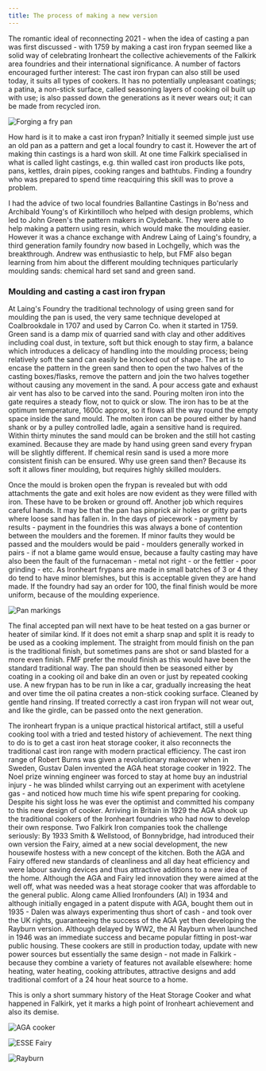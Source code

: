 ```yaml
---
title: The process of making a new version
---
```


The romantic ideal of reconnecting 2021 - when the idea of casting a pan was first discussed - with 1759 by making a cast iron frypan seemed like a solid way of celebrating Ironheart the collective achievements of the Falkirk area foundries and their international significance. A number of factors encouraged further interest: The cast iron frypan can also still be used today, it suits all types of cookers. It has no potentially unpleasant coatings; a patina, a non-stick surface, called seasoning layers of cooking oil built up with use; is also passed down the generations as it never wears out; it can be made from recycled iron.

![Forging a fry pan](IronheartpanLaingsDC2.jpg "R")

How hard is it to make a cast iron frypan? Initially it seemed simple just use an old pan as a pattern and get a local foundry to cast it. However the art of making thin castings is a hard won skill. At one time Falkirk specialised in what is called light castings, e.g. thin walled cast iron products like pots, pans, kettles, drain pipes, cooking ranges and bathtubs. Finding a foundry who was prepared to spend time reacquiring this skill was to prove a problem.

I had the advice of two local foundries Ballantine Castings in Bo'ness and Archibald Young's of Kirkintilloch who helped with design problems, which led to John Green's the pattern makers in Clydebank. They were able to help making a pattern using resin, which would make the moulding easier. However it was a chance exchange with Andrew Laing of Laing's foundry, a third generation family foundry now based in Lochgelly, which was the breakthrough. Andrew was enthusiastic to help, but FMF also began learning from him about the different moulding techniques particularly moulding sands: chemical hard set sand and green sand.

### Moulding and casting a cast iron frypan

At Laing's Foundry the traditional technology of using green sand for moulding the pan is used, the very same technique developed at Coalbrookdale in 1707 and used by Carron Co. when it started in 1759. Green sand is a damp mix of quarried sand with clay and other additives including coal dust, in texture, soft but thick enough to stay firm, a balance which introduces a delicacy of handling into the moulding process; being relatively soft the sand can easily be knocked out of shape. The art is to encase the pattern in the green sand then to open the two halves of the casting boxes/flasks, remove the pattern and join the two halves together without causing any movement in the sand. A pour access gate and exhaust air vent has also to be carved into the sand. Pouring molten iron into the gate requires a steady flow, not to quick or slow. The iron has to be at the optimum temperature, 1600c approx, so it flows all the way round the empty space inside the sand mould. The molten iron can be poured either by hand shank or by a pulley controlled ladle, again a sensitive hand is required. Within thirty minutes the sand mould can be broken and the still hot casting examined. Because they are made by hand using green sand every frypan will be slightly different. If chemical resin sand is used a more more consistent finish can be ensured. Why use green sand then? Because its soft it allows finer moulding, but requires highly skilled moulders.

Once the mould is broken open the frypan is revealed but with odd attachments the gate and exit holes are now evident as they were filled with iron. These have to be broken or ground off. Another job which requires careful hands. It may be that the pan has pinprick air holes or gritty parts where loose sand has fallen in. In the days of piecework - payment by results - payment in the foundries this was always a bone of contention between the moulders and the foremen. If minor faults they would be passed and the moulders would be paid - moulders generally worked in pairs - if not a blame game would ensue, because a faulty casting may have also been the fault of the furnaceman - metal not right - or the fettler - poor grinding - etc. As Ironheart frypans are made in small batches of 3 or 4 they do tend to have minor blemishes, but this is acceptable given they are hand made. If the foundry had say an order for 100, the final finish would be more uniform, because of the moulding experience.

![Pan markings](Ironheart-pan-rear.jpg "R")

The final accepted pan will next have to be heat tested on a gas burner or heater of similar kind. If it does not emit a sharp snap and split it is ready to be used as a cooking implement. The straight from mould finish on the pan is the traditional finish, but sometimes pans are shot or sand blasted for a more even finish. FMF prefer the mould finish as this would have been the standard traditional way. The pan should then be seasoned either by coating in a cooking oil and bake din an oven or just by repeated cooking use. A new frypan has to be run in like a car, gradually increasing the heat and over time the oil patina creates a non-stick cooking surface. Cleaned by gentle hand rinsing. If treated correctly a cast iron frypan will not wear out, and like the girdle, can be passed onto the next generation.

The ironheart frypan is a unique practical historical artifact, still a useful cooking tool with a tried and tested history of achievement. The next thing to do is to get a cast iron heat storage cooker, it also reconnects the traditional cast iron range with modern practical efficiency. The cast iron range of Robert Burns was given a revolutionary makeover when in Sweden, Gustav Dalen invented the AGA heat storage cooker in 1922. The Noel prize winning engineer was forced to stay at home buy an industrial injury - he was blinded whilst carrying out an experiment with acetylene gas - and noticed how much time his wife spent preparing for cooking. Despite his sight loss he was ever the optimist and committed his company to this new design of cooker. Arriving in Britain in 1929 the AGA shook up the traditional cookers of the Ironheart foundries who had now to develop their own response. Two Falkirk Iron companies took the challenge seriously: By 1933 Smith & Wellstood, of Bonnybridge, had introduced their own version the Fairy, aimed at a new social development, the new housewife hostess with a new concept of the kitchen. Both the AGA and Fairy offered new standards of cleanliness and all day heat efficiency and were labour saving devices and thus attractive additions to a new idea of the home. Although the AGA and Fairy led innovation they were aimed at the well off, what was needed was a heat storage cooker that was affordable to the general public. Along came Allied Ironfounders (AI) in 1934 and although initially engaged in a patent dispute with AGA, bought them out in 1935 - Dalen was always experimenting thus short of cash - and took over the UK rights, guaranteeing the success of the AGA yet then developing the Rayburn version. Although delayed by WW2, the AI Rayburn when launched in 1946 was an immediate success and became popular fitting in post-war public housing. These cookers are still in production today, update with new power sources but essentially the same design - not made in Falkirk - because they combine a variety of features not available elsewhere: home heating, water heating, cooking attributes, attractive designs and add traditional comfort of a 24 hour heat source to a home.

This is only a short summary history of the Heat Storage Cooker and what happened in Falkirk, yet it marks a high point of Ironheart achievement and also its demise.

![AGA cooker](AGAcooker.jpg)

![ESSE Fairy](ESSE-FAIRY1937.jpg)

![Rayburn](Rayburn1+water1950.jpg)
